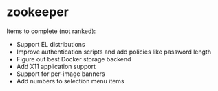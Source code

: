 zookeeper
=========

Items to complete (not ranked):

* Support EL distributions
* Improve authentication scripts and add policies like password length
* Figure out best Docker storage backend
* Add X11 application support
* Support for per-image banners
* Add numbers to selection menu items
